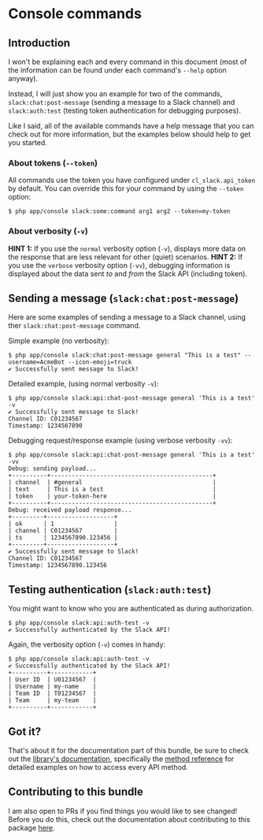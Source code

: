 # Console commands

## Introduction

I won't be explaining each and every command in this document (most of the information can be found under each command's
`--help` option anyway).

Instead, I will just show you an example for two of the commands, `slack:chat:post-message` (sending a message to a
Slack channel) and `slack:auth:test` (testing token authentication for debugging purposes).

Like I said, all of the available commands have a help message that you can check out for more information,
but the examples below should help to get you started.


### About tokens (`--token`)

All commands use the token you have configured under `cl_slack.api_token` by default. You can override this for your
command by using the `--token` option:
```
$ php app/console slack:some:command arg1 arg2 --token=my-token
```

### About verbosity (`-v`)

**HINT 1:** If you use the `normal` verbosity option (`-v`), displays more data on the response that are less relevant
for other (quiet) scenarios.
**HINT 2:** If you use the `verbose` verbosity option (`-vv`), debugging information is displayed about the data sent
*to* and *from* the Slack API (including token).


## Sending a message (`slack:chat:post-message`)

Here are some examples of sending a message to a Slack channel, using ther `slack:chat:post-message` command.

Simple example (no verbosity):
```
$ php app/console slack:chat:post-message general "This is a test" --username=AcmeBot --icon-emoji=truck
✔ Successfully sent message to Slack!
```

Detailed example, (using normal verbosity `-v`):
```
$ php app/console slack:api:chat-post-message general 'This is a test' -v
✔ Successfully sent message to Slack!
Channel ID: C01234567
Timestamp: 1234567890
```

Debugging request/response example (using verbose verbosity `-vv`):
```
$ php app/console slack:api:chat-post-message general 'This is a test' -vv
Debug: sending payload...
+----------+----------------------------------------------+
| channel  | #general                                     |
| text     | This is a test                               |
| token    | your-token-here                              |
+----------+----------------------------------------------+
Debug: received payload response...
+---------+-------------------+
| ok      | 1                 |
| channel | C01234567         |
| ts      | 1234567890.123456 |
+---------+-------------------+
✔ Successfully sent message to Slack!
Channel ID: C01234567
Timestamp: 1234567890.123456
```

## Testing authentication (`slack:auth:test`)

You might want to know who you are authenticated as during authorization.

```
$ php app/console slack:api:auth-test -v
✔ Successfully authenticated by the Slack API!
```

Again, the verbosity option (`-v`) comes in handy:
```
$ php app/console slack:api:auth-test -v
✔ Successfully authenticated by the Slack API!
+----------+------------+
| User ID  | U01234567  |
| Username | my-name    |
| Team ID  | T01234567  |
| Team     | my-team    |
+----------+------------+
```

## Got it?

That's about it for the documentation part of this bundle, be sure to check out the [library's documentation](https://github.com/cleentfaar/slack/blob/master/Resources/doc/usage.md),
specifically the [method reference](https://github.com/cleentfaar/slack/blob/master/Resources/doc/methods/index.md) for detailed examples on how to access every API method.


## Contributing to this bundle

I am also open to PRs if you find things you would like to see changed! Before you do this, check out the documentation
about contributing to this package [here](contributing.md).
